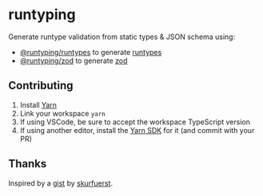 # runtyping

Generate runtype validation from static types & JSON schema using:

- [@runtyping/runtypes](https://github.com/johngeorgewright/runtyping/tree/master/packages/runtypes) to generate [runtypes](https://github.com/pelotom/runtypes)
- [@runtyping/zod](https://github.com/johngeorgewright/runtyping/tree/master/packages/zod) to generate [zod](https://github.com/colinhacks/zod)

## Contributing

1. Install [Yarn](https://yarnpkg.com/)
1. Link your workspace `yarn`
1. If using VSCode, be sure to accept the workspace TypeScript version
1. If using another editor, install the [Yarn SDK](https://yarnpkg.com/getting-started/editor-sdks) for it (and commit with your PR)

## Thanks

Inspired by a [gist](https://gist.github.com/skurfuerst/a07ab23c3e40a45f2268f7700ceeceaf) by [skurfuerst](https://gist.github.com/skurfuerst).

